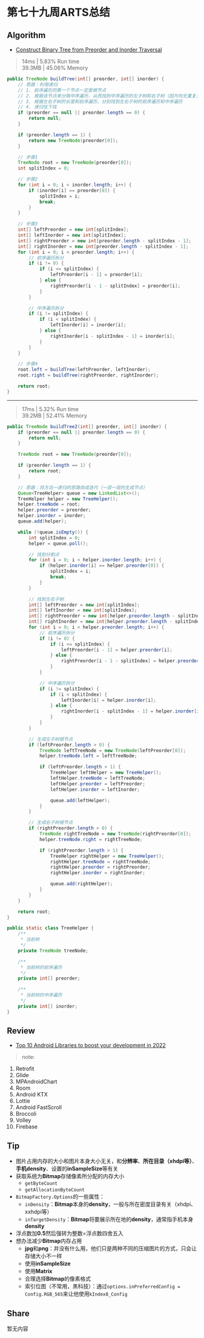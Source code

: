 # 第七十九周ARTS总结
## Algorithm
- [Construct Binary Tree from Preorder and Inorder Traversal](https://leetcode.com/problems/construct-binary-tree-from-preorder-and-inorder-traversal/)
> 14ms | 5.83% Run time  
> 39.3MB | 45.06% Memory
```java
public TreeNode buildTree(int[] preorder, int[] inorder) {
    // 思路：利用递归
    // 1. 前序遍历的第一个节点一定是根节点
    // 2. 根据该节点来分隔中序遍历，从而找到中序遍历的左子树和右子树（因为均无重复元素）
    // 3. 根据左右子树的长度和前序遍历，分别找到左右子树的前序遍历和中序遍历
    // 4. 递归往下找
    if (preorder == null || preorder.length == 0) {
        return null;
    }

    if (preorder.length == 1) {
        return new TreeNode(preorder[0]);
    }

    // 步骤1
    TreeNode root = new TreeNode(preorder[0]);
    int splitIndex = 0;

    // 步骤2
    for (int i = 0; i < inorder.length; i++) {
        if (inorder[i] == preorder[0]) {
            splitIndex = i;
            break;
        }
    }

    // 步骤3
    int[] leftPreorder = new int[splitIndex];
    int[] leftInorder = new int[splitIndex];
    int[] rightPreorder = new int[preorder.length - splitIndex - 1];
    int[] rightInorder = new int[preorder.length - splitIndex - 1];
    for (int i = 0; i < preorder.length; i++) {
        // 前序遍历拆分
        if (i != 0) {
            if (i <= splitIndex) {
                leftPreorder[i - 1] = preorder[i];
            } else {
                rightPreorder[i - 1 - splitIndex] = preorder[i];
            }
        }

        // 中序遍历拆分
        if (i != splitIndex) {
            if (i < splitIndex) {
                leftInorder[i] = inorder[i];
            } else {
                rightInorder[i - splitIndex - 1] = inorder[i];
            }
        }
    }

    // 步骤4
    root.left = buildTree(leftPreorder, leftInorder);
    root.right = buildTree(rightPreorder, rightInorder);

    return root;
}
```

----
> 17ms | 5.32% Run time  
> 39.2MB | 52.41% Memory
```java
public TreeNode buildTree2(int[] preorder, int[] inorder) {
    if (preorder == null || preorder.length == 0) {
        return null;
    }

    TreeNode root = new TreeNode(preorder[0]);

    if (preorder.length == 1) {
        return root;
    }

    // 思路：将方法一递归的思路改成迭代（一层一层的生成节点）
    Queue<TreeHelper> queue = new LinkedList<>();
    TreeHelper helper = new TreeHelper();
    helper.treeNode = root;
    helper.preorder = preorder;
    helper.inorder = inorder;
    queue.add(helper);

    while (!queue.isEmpty()) {
        int splitIndex = 0;
        helper = queue.poll();

        // 找到分割点
        for (int i = 0; i < helper.inorder.length; i++) {
            if (helper.inorder[i] == helper.preorder[0]) {
                splitIndex = i;
                break;
            }
        }

        // 找到左右子树
        int[] leftPreorder = new int[splitIndex];
        int[] leftInorder = new int[splitIndex];
        int[] rightPreorder = new int[helper.preorder.length - splitIndex - 1];
        int[] rightInorder = new int[helper.preorder.length - splitIndex - 1];
        for (int i = 0; i < helper.preorder.length; i++) {
            // 前序遍历拆分
            if (i != 0) {
                if (i <= splitIndex) {
                    leftPreorder[i - 1] = helper.preorder[i];
                } else {
                    rightPreorder[i - 1 - splitIndex] = helper.preorder[i];
                }
            }

            // 中序遍历拆分
            if (i != splitIndex) {
                if (i < splitIndex) {
                    leftInorder[i] = helper.inorder[i];
                } else {
                    rightInorder[i - splitIndex - 1] = helper.inorder[i];
                }
            }
        }

        // 生成左子树根节点
        if (leftPreorder.length > 0) {
            TreeNode leftTreeNode = new TreeNode(leftPreorder[0]);
            helper.treeNode.left = leftTreeNode;

            if (leftPreorder.length > 1) {
                TreeHelper leftHelper = new TreeHelper();
                leftHelper.treeNode = leftTreeNode;
                leftHelper.preorder = leftPreorder;
                leftHelper.inorder = leftInorder;

                queue.add(leftHelper);
            }
        }

        // 生成右子树根节点
        if (rightPreorder.length > 0) {
            TreeNode rightTreeNode = new TreeNode(rightPreorder[0]);
            helper.treeNode.right = rightTreeNode;

            if (rightPreorder.length > 1) {
                TreeHelper rightHelper = new TreeHelper();
                rightHelper.treeNode = rightTreeNode;
                rightHelper.preorder = rightPreorder;
                rightHelper.inorder = rightInorder;

                queue.add(rightHelper);
            }
        }
    }

    return root;
}

public static class TreeHelper {
    /**
     * 当前树
     */
    private TreeNode treeNode;

    /**
     * 当前树的前序遍历
     */
    private int[] preorder;

    /**
     * 当前树的中序遍历
     */
    private int[] inorder;
}
```
## Review
- [Top 10 Android Libraries to boost your development in 2022](https://medium.com/localazy/top-10-android-libraries-to-boost-your-development-in-2022-3ec37fce8c22)
>note:
1. Retrofit
2. Glide
3. MPAndroidChart
4. Room
5. Android KTX
6. Lottie
7. Android FastScroll
8. Broccoli
9. Volley
10. Firebase

## Tip
+ 图片占用内存的大小和图片本身大小无关，和**分辨率**、**所在目录（xhdpi等）**、**手机density**、设置的**inSampleSize**等有关
+ 获取系统为**Bitmap**存储像素所分配的内存大小
  + `getByteCount`
  + `getAllocationByteCount`
+ `BitmapFactory.Options`的一些属性：
  + `inDensity`：**Bitmap**本身的**density**，一般与所在密度目录有关（xhdpi、xxhdpi等）
  + `inTargetDensity`：**Bitmap**将要展示所在地的**density**，通常指手机本身**density**
+ 浮点数加**0.5**然后强转为整数=浮点数四舍五入
+ 想办法减少**Bitmap**内存占用
  + **jpg**和**png**：并没有什么用，他们只是两种不同的压缩图片的方式，只会让存储大小不一样
  + 使用**inSampleSize**
  + 使用**Matrix**
  + 合理选择**Bitmap**的像素格式
  + 索引位图（不常用，黑科技）：通过`options.inPreferredConfig = Config.RGB_565`来让他使用`kIndex8_Config`

## Share
暂无内容